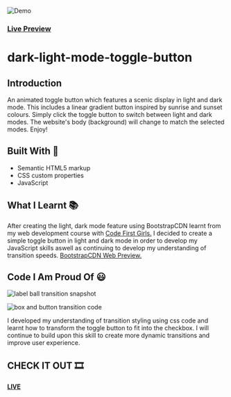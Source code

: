 
![Demo](https://github.com/Osaze-ai/light-dark-mode-toggle-button/assets/130580788/d3827a24-e1ab-429a-8eeb-6fc7d3e1ac23)

<div align="left">
  <h3>
    <a href="https://osaze-ai.github.io/dark-light-mode-toggle-button/" color="white">
      Live Preview 
    </a>
    </div>

# dark-light-mode-toggle-button

## Introduction 

An animated toggle button which features a scenic display in light and dark mode. This includes a linear gradient button inspired by sunrise and sunset colours. Simply click the toggle button to switch between light and dark modes. The website's body (background) will change to match the selected modes. Enjoy!

## Built With :hammer:

- Semantic HTML5 markup
- CSS custom properties
- JavaScript

## What I Learnt :books:

After creating the light, dark mode feature using BootstrapCDN learnt from my web development course with <a href="https://codefirstgirls.com/">Code First Girls.</a>  I decided to create a simple toggle button in light and dark mode in order to develop my JavaScript skills aswell as continuing to develop my understanding of transition speeds. <a href="https://osaze-ai.github.io/cfgproject/about.html">BootstrapCDN Web Preview.</a>


## Code I Am Proud Of :smiley:

![label ball transition snapshot](https://github.com/Osaze-ai/light-dark-mode-toggle-button/assets/130580788/c2935bcd-f59f-4feb-8e52-4159ce0a22ae)


![box and button transition code](https://github.com/Osaze-ai/light-dark-mode-toggle-button/assets/130580788/e1dd374f-31c1-436d-87bf-fb9d85afc780)

I developed my understanding of transition styling using css code and learnt how to transform the toggle button to fit into the checkbox. I will continue to build upon this skill to create more dynamic transitions and improve user experience. 


## CHECK IT OUT :film_strip:

<h4> <a href="https://osaze-ai.github.io/dark-light-mode-toggle-button/" color="white"> LIVE </a> </div>


